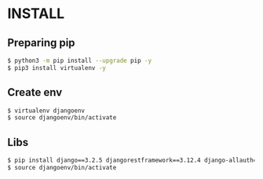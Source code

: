 # INSTALL
## Preparing pip

```sh
$ python3 -m pip install --upgrade pip -y
$ pip3 install virtualenv -y
```

## Create env

```sh
$ virtualenv djangoenv
$ source djangoenv/bin/activate
```

## Libs

```sh
$ pip install django==3.2.5 djangorestframework==3.12.4 django-allauth==0.45.0 django-cors-headers==3.7.0 django-filter==2.4.0
$ source djangoenv/bin/activate
```